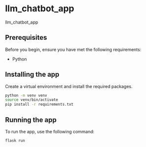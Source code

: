 # llm_chatbot_app
llm_chatbot_app

## Prerequisites

Before you begin, ensure you have met the following requirements:
* Python


## Installing the app
Create a virtual environment and install the required packages.
  
```bash
python -m venv venv
source venv/bin/activate
pip install -r requirements.txt
```

## Running the app
To run the app, use the following command:

```bash
flask run
```
